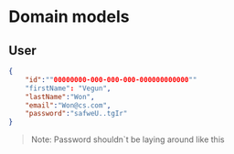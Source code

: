 # Domain models

## User

``` json
{
    "id":""00000000-000-000-000-000000000000""
    "firstName": "Vegun",
    "lastName":"Won",
    "email":"Won@cs.com",
    "password":"safweU..tgIr" 
}
```

> Note: Password shouldn`t be laying around like this 